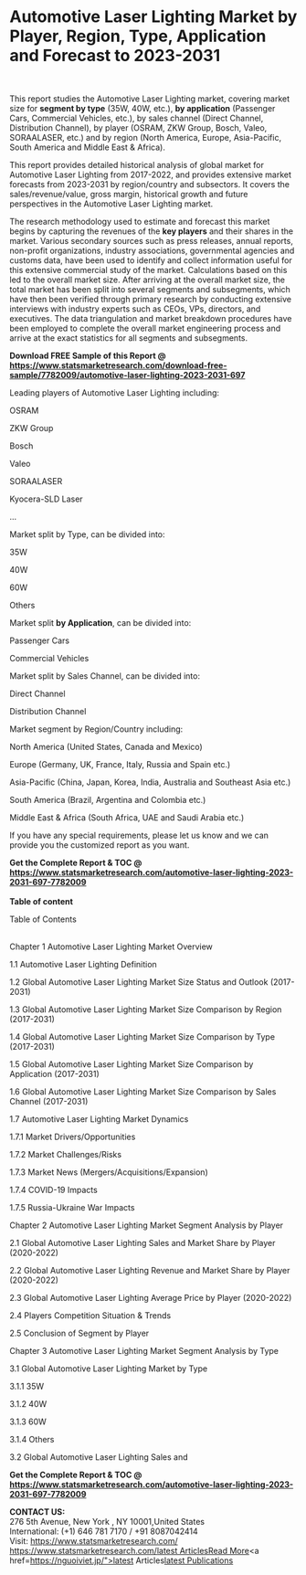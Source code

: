 <h1>Automotive Laser Lighting Market by Player, Region, Type, Application and Forecast to 2023-2031</h1><br/><p>This report studies the Automotive Laser Lighting market, covering market size for <strong>segment by type</strong> (35W, 40W, etc.), <strong>by application</strong> (Passenger Cars, Commercial Vehicles, etc.), by sales channel (Direct Channel, Distribution Channel), by player (OSRAM, ZKW Group, Bosch, Valeo, SORAALASER, etc.) and by region (North America, Europe, Asia-Pacific, South America and Middle East & Africa).</p><p>This report provides detailed historical analysis of global market for Automotive Laser Lighting from 2017-2022, and provides extensive market forecasts from 2023-2031 by region/country and subsectors. It covers the sales/revenue/value, gross margin, historical growth and future perspectives in the Automotive Laser Lighting market.</p><p>The research methodology used to estimate and forecast this market begins by capturing the revenues of the <strong>key players</strong> and their shares in the market. Various secondary sources such as press releases, annual reports, non-profit organizations, industry associations, governmental agencies and customs data, have been used to identify and collect information useful for this extensive commercial study of the market. Calculations based on this led to the overall market size. After arriving at the overall market size, the total market has been split into several segments and subsegments, which have then been verified through primary research by conducting extensive interviews with industry experts such as CEOs, VPs, directors, and executives. The data triangulation and market breakdown procedures have been employed to complete the overall market engineering process and arrive at the exact statistics for all segments and subsegments.</p><p><strong>Download FREE Sample of this Report @ <a href="https://www.statsmarketresearch.com/download-free-sample/7782009/automotive-laser-lighting-2023-2031-697">https://www.statsmarketresearch.com/download-free-sample/7782009/automotive-laser-lighting-2023-2031-697</a></strong></p><p>Leading players of Automotive Laser Lighting including:</p><p>OSRAM</p><p>ZKW Group</p><p>Bosch</p><p>Valeo</p><p>SORAALASER</p><p>Kyocera-SLD Laser</p><p>...</p><p>Market split by Type, can be divided into:</p><p>35W</p><p>40W</p><p>60W</p><p>Others</p><p>Market split <strong>by Application</strong>, can be divided into:</p><p>Passenger Cars</p><p>Commercial Vehicles</p><p>Market split by Sales Channel, can be divided into:</p><p>Direct Channel</p><p>Distribution Channel</p><p>Market segment by Region/Country including:</p><p>North America (United States, Canada and Mexico)</p><p>Europe (Germany, UK, France, Italy, Russia and Spain etc.)</p><p>Asia-Pacific (China, Japan, Korea, India, Australia and Southeast Asia etc.)</p><p>South America (Brazil, Argentina and Colombia etc.)</p><p>Middle East & Africa (South Africa, UAE and Saudi Arabia etc.)</p><p>If you have any special requirements, please let us know and we can provide you the customized report as you want.</p><div><b>Get the Complete Report & TOC @ <a href="https://www.statsmarketresearch.com/automotive-laser-lighting-2023-2031-697-7782009">https://www.statsmarketresearch.com/automotive-laser-lighting-2023-2031-697-7782009</a></b></div><br><b>Table of content</b><p>Table of Contents<br />
 
 <br />
 
 Chapter 1 Automotive Laser Lighting Market Overview<br />
 
  1.1 Automotive Laser Lighting Definition<br />
 
  1.2 Global Automotive Laser Lighting Market Size Status and Outlook (2017-2031)<br />
 
  1.3 Global Automotive Laser Lighting Market Size Comparison by Region (2017-2031)<br />
 
  1.4 Global Automotive Laser Lighting Market Size Comparison by Type (2017-2031)<br />
 
  1.5 Global Automotive Laser Lighting Market Size Comparison by Application (2017-2031)<br />
 
  1.6 Global Automotive Laser Lighting Market Size Comparison by Sales Channel (2017-2031)<br />
 
  1.7 Automotive Laser Lighting Market Dynamics<br />
 
  1.7.1 Market Drivers/Opportunities<br />
 
  1.7.2 Market Challenges/Risks<br />
 
  1.7.3 Market News (Mergers/Acquisitions/Expansion)<br />
 
  1.7.4 COVID-19 Impacts<br />
 
  1.7.5 Russia-Ukraine War Impacts<br />
 
 Chapter 2 Automotive Laser Lighting Market Segment Analysis by Player<br />
 
  2.1 Global Automotive Laser Lighting Sales and Market Share by Player (2020-2022)<br />
 
  2.2 Global Automotive Laser Lighting Revenue and Market Share by Player (2020-2022)<br />
 
  2.3 Global Automotive Laser Lighting Average Price by Player (2020-2022)<br />
 
  2.4 Players Competition Situation & Trends<br />
 
  2.5 Conclusion of Segment by Player<br />
 
 Chapter 3 Automotive Laser Lighting Market Segment Analysis by Type<br />
 
  3.1 Global Automotive Laser Lighting Market by Type<br />
 
  3.1.1 35W<br />
 
  3.1.2 40W<br />
 
  3.1.3 60W<br />
 
  3.1.4 Others<br />
 
  3.2 Global Automotive Laser Lighting Sales and<br><div><b>Get the Complete Report & TOC @ <a href="https://www.statsmarketresearch.com/automotive-laser-lighting-2023-2031-697-7782009">https://www.statsmarketresearch.com/automotive-laser-lighting-2023-2031-697-7782009</a></b></div></p> <b>CONTACT US:</b><br>276 5th Avenue, New York , NY 10001,United States<br>International: (+1) 646 781 7170 / +91 8087042414<br>Visit: <a href="https://www.statsmarketresearch.com/">https://www.statsmarketresearch.com/</a><br><a href="https://gyeongbokgung.com">https://www.statsmarketresearch.com/</a><a href="https://hallyeomaritime.com">latest Articles</a><a href="https://jingwansa.com">Read More</a><a href=https://nguoiviet.jp/">latest Articles</a><a href="https://www.intelmarketresearch.com/">latest Publications</a>
